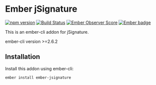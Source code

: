 # Ember jSignature
[![npm version](https://badge.fury.io/js/ember-jsignature.svg)](https://badge.fury.io/js/ember-jsignature)
[![Build Status](https://travis-ci.org/busybusy/ember-jsignature.svg?branch=master)](https://travis-ci.org/busybusy/ember-jsignature)
[![Ember Observer Score](https://emberobserver.com/badges/ember-jsignature.svg)](https://emberobserver.com/addons/ember-jsignature)
[![Ember badge][ember-badge]][embadge]

This is an ember-cli addon for jSignature.

ember-cli version >=2.6.2

## Installation

Install this addon using ember-cli:
```
ember install ember-jsignature
```

[embadge]: http://embadge.io/
[ember-badge]: http://embadge.io/v1/badge.svg?start=2.11.0
